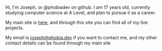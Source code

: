 Hi, I'm Joseph, or @phobiadev on github.
I am 17 years old, currently studying computer science at A Level, and plan to pursue it as a career.

My main site is [here](https://phobia.dev), and through this site you can find all of my live projects.

My email is [joseph@phobia.dev](mailto:joseph@phobia.dev) if you want to contact me, and my other contact details can be found through my main site
